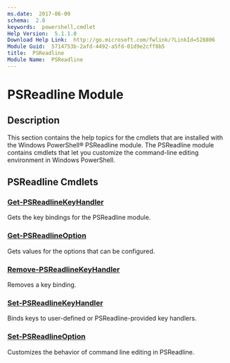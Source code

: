 ```yaml
---
ms.date:  2017-06-09
schema:  2.0
keywords:  powershell,cmdlet
Help Version:  5.1.1.0
Download Help Link:  http://go.microsoft.com/fwlink/?LinkId=528806
Module Guid:  5714753b-2afd-4492-a5fd-01d9e2cff8b5
title:  PSReadline
Module Name:  PSReadline
---
```


# PSReadline Module
## Description
This section contains the help topics for the cmdlets that are installed with the Windows PowerShell® PSReadline module. The PSReadline module contains cmdlets that let you customize the command-line editing environment in Windows PowerShell.

## PSReadline Cmdlets
### [Get-PSReadlineKeyHandler](Get-PSReadlineKeyHandler.md)
Gets the key bindings for the PSReadline module.


### [Get-PSReadlineOption](Get-PSReadlineOption.md)
Gets values for the options that can be configured.


### [Remove-PSReadlineKeyHandler](Remove-PSReadlineKeyHandler.md)
Removes a key binding.


### [Set-PSReadlineKeyHandler](Set-PSReadlineKeyHandler.md)
Binds keys to user-defined or PSReadline-provided key handlers.


### [Set-PSReadlineOption](Set-PSReadlineOption.md)
Customizes the behavior of command line editing in PSReadline.

